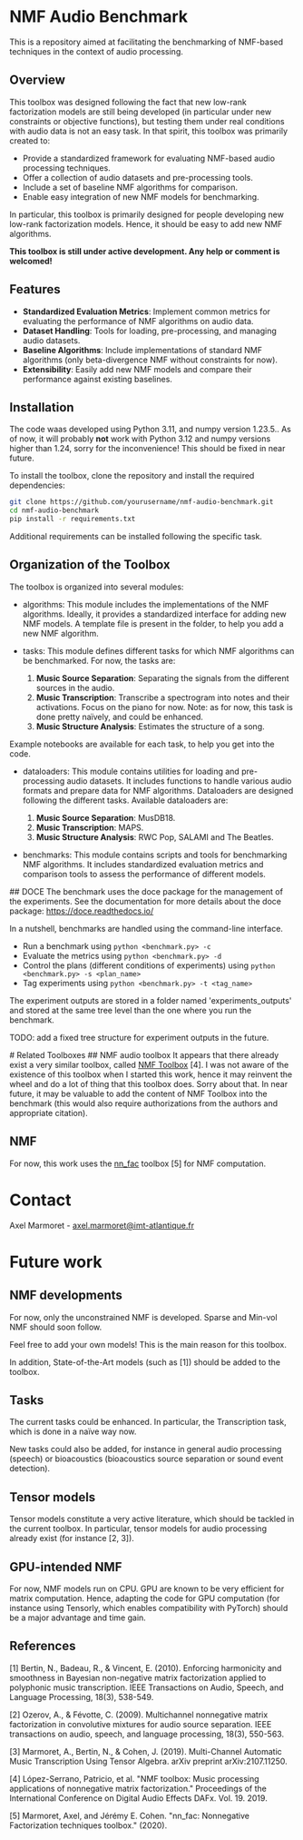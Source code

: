 # NMF Audio Benchmark

This is a repository aimed at facilitating the benchmarking of NMF-based techniques in the context of audio processing.

## Overview

This toolbox was designed following the fact that new low-rank factorization models are still being developed (in particular under new constraints or objective functions), but testing them under real conditions with audio data is not an easy task. In that spirit, this toolbox was primarily created to:

- Provide a standardized framework for evaluating NMF-based audio processing techniques.
- Offer a collection of audio datasets and pre-processing tools.
- Include a set of baseline NMF algorithms for comparison.
- Enable easy integration of new NMF models for benchmarking.

In particular, this toolbox is primarily designed for people developing new low-rank factorization models. Hence, it should be easy to add new NMF algorithms.

**This toolbox is still under active development. Any help or comment is welcomed!**

## Features

- **Standardized Evaluation Metrics**: Implement common metrics for evaluating the performance of NMF algorithms on audio data.
- **Dataset Handling**: Tools for loading, pre-processing, and managing audio datasets.
- **Baseline Algorithms**: Include implementations of standard NMF algorithms (only beta-divergence NMF without constraints for now).
- **Extensibility**: Easily add new NMF models and compare their performance against existing baselines.

## Installation

The code waas developed using Python 3.11, and numpy version 1.23.5.. As of now, it will probably **not** work with Python 3.12 and numpy versions higher than 1.24, sorry for the inconvenience! This should be fixed in near future.

To install the toolbox, clone the repository and install the required dependencies:

```bash
git clone https://github.com/yourusername/nmf-audio-benchmark.git
cd nmf-audio-benchmark
pip install -r requirements.txt
```

Additional requirements can be installed following the specific task.

## Organization of the Toolbox
The toolbox is organized into several modules:

- algorithms: This module includes the implementations of the NMF algorithms. Ideally, it provides a standardized interface for adding new NMF models. A template file is present in the folder, to help you add a new NMF algorithm.

- tasks: This module defines different tasks for which NMF algorithms can be benchmarked. For now, the tasks are:
    1. **Music Source Separation**: Separating the signals from the different sources in the audio.
    1. **Music Transcription**: Transcribe a spectrogram into notes and their activations. Focus on the piano for now. Note: as for now, this task is done pretty naïvely, and could be enhanced.
    1. **Music Structure Analysis**: Estimates the structure of a song.

Example notebooks are available for each task, to help you get into the code.

- dataloaders: This module contains utilities for loading and pre-processing audio datasets. It includes functions to handle various audio formats and prepare data for NMF algorithms. Dataloaders are designed following the different tasks. Available dataloaders are:
    1. **Music Source Separation**: MusDB18.
    1. **Music Transcription**: MAPS.
    1. **Music Structure Analysis**: RWC Pop, SALAMI and The Beatles.

- benchmarks: This module contains scripts and tools for benchmarking NMF algorithms. It includes standardized evaluation metrics and comparison tools to assess the performance of different models.

## DOCE
The benchmark uses the doce package for the management of the experiments.
See the documentation for more details about the doce package: https://doce.readthedocs.io/

In a nutshell, benchmarks are handled using the command-line interface.
- Run a benchmark using `python <benchmark.py> -c`
- Evaluate the metrics using `python <benchmark.py> -d`
- Control the plans (different conditions of experiments) using `python <benchmark.py> -s <plan_name>`
- Tag experiments using `python <benchmark.py> -t <tag_name>`

The experiment outputs are stored in a folder named 'experiments_outputs' and stored at the same tree level than the one where you run the benchmark.

TODO: add a fixed tree structure for experiment outputs in the future.

# Related Toolboxes
## NMF audio toolbox
It appears that there already exist a very similar toolbox, called [NMF Toolbox](https://www.audiolabs-erlangen.de/resources/MIR/NMFtoolbox/#Python) [4]. I was not aware of the existence of this toolbox when I started this work, hence it may reinvent the wheel and do a lot of thing that this toolbox does. Sorry about that. In near future, it may be valuable to add the content of NMF Toolbox into the benchmark (this would also require authorizations from the authors and appropriate citation).

## NMF
For now, this work uses the [nn_fac](https://github.com/ax-le/nn-fac) toolbox [5] for NMF computation.


# Contact
Axel Marmoret - axel.marmoret@imt-atlantique.fr

# Future work
## NMF developments
For now, only the unconstrained NMF is developed. Sparse and Min-vol NMF should soon follow.

Feel free to add your own models! This is the main reason for this toolbox.

In addition, State-of-the-Art models (such as [1]) should be added to the toolbox.

## Tasks
The current tasks could be enhanced. In particular, the Transcription task, which is done in a naïve way now.

New tasks could also be added, for instance in general audio processing (speech) or bioacoustics (bioacoustics source separation or sound event detection).

## Tensor models
Tensor models constitute a very active literature, which should be tackled in the current toolbox. In particular, tensor models for audio processing already exist (for instance [2, 3]).

## GPU-intended NMF
For now, NMF models run on CPU. GPU are known to be very efficient for matrix computation. Hence, adapting the code for GPU computation (for instance using Tensorly, which enables compatibility with PyTorch) should be a major advantage and time gain.

## References

[1] Bertin, N., Badeau, R., & Vincent, E. (2010). Enforcing harmonicity and smoothness in Bayesian non-negative matrix factorization applied to polyphonic music transcription. IEEE Transactions on Audio, Speech, and Language Processing, 18(3), 538-549.

[2] Ozerov, A., & Févotte, C. (2009). Multichannel nonnegative matrix factorization in convolutive mixtures for audio source separation. IEEE transactions on audio, speech, and language processing, 18(3), 550-563.

[3] Marmoret, A., Bertin, N., & Cohen, J. (2019). Multi-Channel Automatic Music Transcription Using Tensor Algebra. arXiv preprint arXiv:2107.11250.

[4] López-Serrano, Patricio, et al. "NMF toolbox: Music processing applications of nonnegative matrix factorization." Proceedings of the International Conference on Digital Audio Effects DAFx. Vol. 19. 2019.

[5] Marmoret, Axel, and Jérémy E. Cohen. "nn_fac: Nonnegative Factorization techniques toolbox." (2020).
